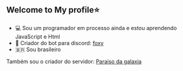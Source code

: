 ## Welcome to My profile⭐
- 💻 Sou um programador em processo ainda e estou aprendendo JavaScript e Html
- 👑 Criador do bot para discord: [foxy](https://discord.com/api/oauth2/authorize?client_id=785945276389130254&permissions=392305&scope=bot)
- 🇧🇷 Sou brasileiro


Também sou o criador do servidor: [Paraíso da galaxia](https://discord.gg/V9ANgrC)
